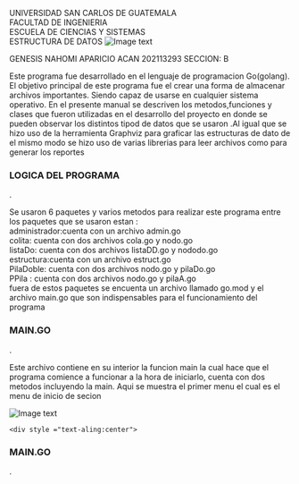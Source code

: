 UNIVERSIDAD SAN CARLOS DE GUATEMALA
<br>FACULTAD DE INGENIERIA 
<br>ESCUELA DE CIENCIAS Y SISTEMAS
<br>ESTRUCTURA DE DATOS 
![Image text](https://upload.wikimedia.org/wikipedia/commons/4/4a/Usac_logo.png)
<div style ="text-aling:rigth"> GENESIS NAHOMI APARICIO ACAN
  202113293
  SECCION: B
  </div>
   
  
<div style ="text-aling:justify">
  <p>    
    Este programa fue desarrollado en el lenguaje de programacion Go(golang). El objetivo principal de este programa fue el crear una forma de almacenar archivos importantes. Siendo capaz de usarse en cualquier sistema operativo. En el presente manual se descriven los metodos,funciones y clases que fueron utilizadas en el desarrollo del proyecto en donde se pueden  observar los distintos tipod de datos que se usaron .Al igual que se hizo uso de la herramienta Graphviz para graficar las estructuras de dato de el mismo modo se hizo uso de varias librerias para leer archivos  como para generar los reportes 
  </p>
  </div>
    <div style ="text-aling:center">
  <p>
    <h3><b> LOGICA DEL PROGRAMA</b></h3>.
</p>
  </div>
  
<div style ="text-aling:justify">
  <p>    
   Se usaron 6 paquetes  y varios metodos para realizar este programa entre los paquetes que se usaron estan :
    <br>administrador:cuenta con un archivo admin.go
    <br>colita: cuenta con dos archivos  cola.go y nodo.go
   <br> listaDo: cuenta con dos archivos listaDD.go y nododo.go
     <br> estructura:cuenta con un archivo estruct.go
   <br> PilaDoble: cuenta con dos archivos nodo.go y pilaDo.go
    <br>PPila : cuenta con dos archivos nodo.go y pilaA.go
     <br>fuera de estos paquetes se encuenta un archivo llamado go.mod y el archivo main.go que son indispensables para el funcionamiento del programa        
  </p>
  </div>
</div>
    <div style ="text-aling:center">
  <p>
    <h3><b> MAIN.GO </b></h3>.
</p>
  </div>
  <div style ="text-aling:justify">
  <p>    
  Este archivo contiene en su interior la funcion main la cual hace que el programa comience a funcionar a la hora de iniciarlo, cuenta con dos metodos incluyendo la main. Aqui se muestra el primer menu el cual es el menu de inicio de secion 
  </p>
  </div>

   ![Image text](https://raw.githubusercontent.com/Nahomi-Aparicio/EDD_1S2023_PY_202113293/main/EDD_Proyecto1_Fase1/imagenesdel%20manual/main.PNG?token=GHSAT0AAAAAAB7AG43LTHHTHWQEFOZVGL5YY72LGRA)
 
 
  
    <div style ="text-aling:center">
  <p>
    <h3><b> MAIN.GO </b></h3>.
</p>
  </div>